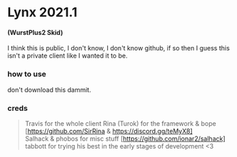 # Lynx 2021.1
#### (WurstPlus2 Skid)

I think this is public, I don't know, I don't know github, if so then I guess this isn't a private client like I wanted it to be.

### how to use
don't download this dammit.

### creds
> Travis for the whole client
> Rina (Turok) for the framework & bope [https://github.com/SirRina & https://discord.gg/teMyX8] <br>
> Salhack & phobos for misc stuff [https://github.com/ionar2/salhack] <br>
> tabbott for trying his best in the early stages of development <3


